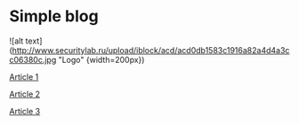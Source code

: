# Simple blog

![alt text](http://www.securitylab.ru/upload/iblock/acd/acd0db1583c1916a82a4d4a3cc06380c.jpg "Logo" {width=200px})


[Article 1](https://github.com/kovalc0mrade/binary/blob/master/article1.txt)

[Article 2](https://github.com/kovalc0mrade/binary/blob/master/article2.txt)

[Article 3](https://github.com/kovalc0mrade/binary/blob/master/article3.txt)
